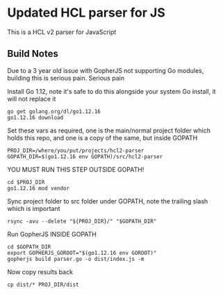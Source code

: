 # Updated HCL parser for JS

This is a HCL v2 parser for JavaScript

## Build Notes

Due to a 3 year old issue with GopherJS not supporting Go modules, building this is serious pain. Serious pain

Install Go 1.12, note it's safe to do this alongside your system Go install, it will not replace it

```
go get golang.org/dl/go1.12.16
go1.12.16 download
```

Set these vars as required, one is the main/normal project folder which holds this repo, and one is a copy of the same, but inside GOPATH

```
PROJ_DIR=/where/you/put/projects/hcl2-parser
GOPATH_DIR=$(go1.12.16 env GOPATH)/src/hcl2-parser
```

YOU MUST RUN THIS STEP OUTSIDE GOPATH!

```
cd $PROJ_DIR
go1.12.16 mod vendor
```

Sync project folder to src folder under GOPATH, note the trailing slash which is important

```
rsync -avu --delete "${PROJ_DIR}/" "$GOPATH_DIR"
```

Run GopherJS INSIDE GOPATH

```
cd $GOPATH_DIR
export GOPHERJS_GOROOT="$(go1.12.16 env GOROOT)"
gopherjs build parser.go -o dist/index.js -m
```

Now copy results back

```
cp dist/* PROJ_DIR/dist
```
